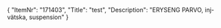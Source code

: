 {
  "ItemNr": "171403",
  "Title": "test",
  "Description": "ERYSENG PARVO, inj-vätska, suspension"
}